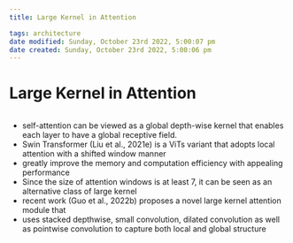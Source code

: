 ```yaml
---
title: Large Kernel in Attention

tags: architecture 
date modified: Sunday, October 23rd 2022, 5:00:07 pm
date created: Sunday, October 23rd 2022, 5:00:06 pm
---
```


# Large Kernel in Attention
```toc
```

- self-attention can be viewed as a global depth-wise kernel that enables each layer to have a global receptive field.
- Swin Transformer (Liu et al., 2021e) is a ViTs variant that adopts local attention with a shifted window manner
- greatly improve the memory and computation efficiency with appealing performance
- Since the size of attention windows is at least 7, it can be seen as an alternative class of large kernel
- recent work (Guo et al., 2022b) proposes a novel large kernel attention module that
- uses stacked depthwise, small convolution, dilated convolution as well as pointwise convolution to capture both local and global structure

